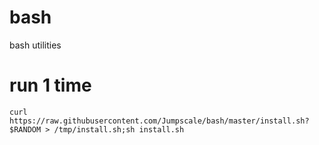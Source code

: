 # bash
bash utilities

# run 1 time

```
curl https://raw.githubusercontent.com/Jumpscale/bash/master/install.sh?$RANDOM > /tmp/install.sh;sh install.sh
```
